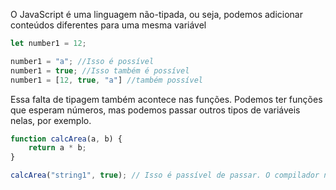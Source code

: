 
O JavaScript é uma linguagem não-tipada, ou seja, podemos adicionar conteúdos diferentes para uma mesma variável

```javascript
let number1 = 12;

number1 = "a"; //Isso é possível
number1 = true; //Isso também é possível
number1 = [12, true, "a"] //também possível
```

Essa falta de tipagem também acontece nas funções. Podemos ter funções que esperam números, mas podemos passar outros tipos de variáveis nelas, por exemplo.

```javascript
function calcArea(a, b) {
	return a * b;
}

calcArea("string1", true); // Isso é passível de passar. O compilador não irá barrar esse tipo de comportamento, embora em tempo de execução cause um erro.
```

